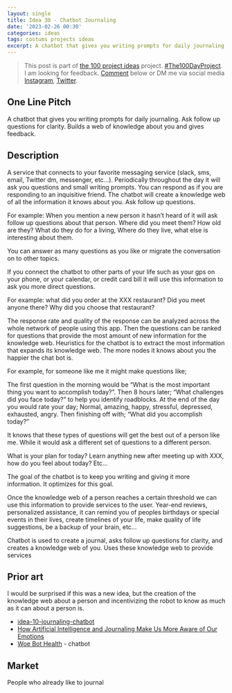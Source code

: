 ```yaml
---
layout: single
title: Idea 30 - Chatbot Journaling
date: '2023-02-26 00:30'
categories: ideas
tags: costums projects ideas
excerpt: A chatbot that gives you writing prompts for daily journaling. Ask follow up questions for clarity. Builds a web of knowledge about you and gives feedback
---
```


> This post is part of [the 100 project ideas](/projects/2023-100-ideas/) project. [#The100DayProject](https://www.the100dayproject.org/). I am looking for feedback. <a href='#utterances-comments'>Comment</a> below or DM me via social media <a href="https://instagram.com/funvill" rel="nofollow noopener noreferrer"><i class="fab fa-fw fa-instagram" aria-hidden="true"></i><span class="label">Instagram</span></a>, <a href="https://twitter.com/funvill" rel="nofollow noopener noreferrer"><i class="fab fa-fw fa-twitter" aria-hidden="true"></i><span class="label">Twitter</span></a>.

## One Line Pitch

A chatbot that gives you writing prompts for daily journaling. Ask follow up questions for clarity. Builds a web of knowledge about you and gives feedback.

## Description

A service that connects to your favorite messaging service (slack, sms, email, Twitter dm, messenger, etc...). Periodically throughout the day it will ask you questions and small writing prompts. You can respond as if you are responding to an inquisitive friend. The chatbot will create a knowledge web of all the information it knows about you. Ask follow up questions.

For example: When you mention a new person it hasn’t heard of it will ask follow up questions about that person. Where did you meet them? How old are they? What do they do for a living, Where do they live, what else is interesting about them.

You can answer as many questions as you like or migrate the conversation on to other topics.

If you connect the chatbot to other parts of your life such as your gps on your phone, or your calendar, or credit card bill it will use this information to ask you more direct questions.

For example: what did you order at the XXX restaurant? Did you meet anyone there? Why did you choose that restaurant?

The response rate and quality of the response can be analyzed across the whole network of people using this app. Then the questions can be ranked for questions that provide the most amount of new information for the knowledge web. Heuristics for the chatbot is to extract the most information that expands its knowledge web. The more nodes it knows about you the happier the chat bot is.

For example, for someone like me it might make questions like;

The first question in the morning would be “What is the most important thing you want to accomplish today?”. Then 8 hours later; “What challenges did you face today?” to help you identify roadblocks. At the end of the day you would rate your day; Normal, amazing, happy, stressful, depressed, exhausted, angry. Then finishing off with; “What did you accomplish today?”

It knows that these types of questions will get the best out of a person like me. While it would ask a different set of questions to a different person.

What is your plan for today? Learn anything new after meeting up with XXX, how do you feel about today? Etc…

The goal of the chatbot is to keep you writing and giving it more information. It optimizes for this goal.

Once the knowledge web of a person reaches a certain threshold we can use this information to provide services to the user. Year-end reviews, personalized assistance, it can remind you of peoples birthdays or special events in their lives, create timelines of your life, make quality of life suggestions, be a backup of your brain, etc…

Chatbot is used to create a journal, asks follow up questions for clarity, and creates a knowledge web of you. Uses these knowledge web to provide services

## Prior art

I would be surprised if this was a new idea, but the creation of the knowledge web about a person and incentivizing the robot to know as much as it can about a person is.

- [idea-10-journaling-chatbot](https://medium.com/idailies/idea-10-journaling-chatbot-1d596c656835)
- [How Artificial Intelligence and Journaling Make Us More Aware of Our Emotions](https://writingcooperative.com/how-artificial-intelligence-and-journaling-make-us-more-aware-of-our-emotions-d7a32ef34ede)
- [Woe Bot Health](https://woebothealth.com/adult-mental-health/) - chatbot

## Market

People who already like to journal
